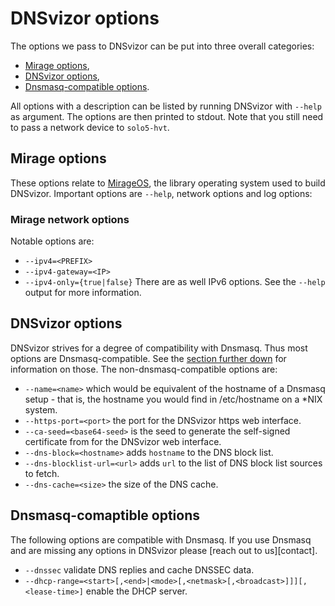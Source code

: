 # DNSvizor options

The options we pass to DNSvizor can be put into three overall categories:
- [Mirage options](#mirage-options),
- [DNSvizor options](#dnsvizor-options),
- [Dnsmasq-compatible options](#dnsmasq-compatible-options).

All options with a description can be listed by running DNSvizor with `--help` as argument.
The options are then printed to stdout.
Note that you still need to pass a network device to `solo5-hvt`.

## Mirage options
These options relate to [MirageOS][mirage], the library operating system used to build DNSvizor.
Important options are `--help`, network options and log options:

### Mirage network options
Notable options are:
- `--ipv4=<PREFIX>`
- `--ipv4-gateway=<IP>`
- `--ipv4-only={true|false}`
There are as well IPv6 options.
See the `--help` output for more information.

## DNSvizor options
DNSvizor strives for a degree of compatibility with Dnsmasq.
Thus most options are Dnsmasq-compatible.
See the [section further down](#dnsmasq-compatible-options) for information on those.
The non-dnsmasq-compatible options are:

- `--name=<name>` which would be equivalent of the hostname of a Dnsmasq setup - that is, the hostname you would find in /etc/hostname on a \*NIX system.
- `--https-port=<port>` the port for the DNSvizor https web interface.
- `--ca-seed=<base64-seed>` is the seed to generate the self-signed certificate from for the DNSvizor web interface.
- `--dns-block=<hostname>` adds `hostname` to the DNS block list.
- `--dns-blocklist-url=<url>` adds `url` to the list of DNS block list sources to fetch.
- `--dns-cache=<size>` the size of the DNS cache.
<!-- TODO: --dns-upstream -->

## Dnsmasq-comaptible options
The following options are compatible with Dnsmasq.
If you use Dnsmasq and are missing any options in DNSvizor please [reach out to us][contact].

- `--dnssec` validate DNS replies and cache DNSSEC data.
- `--dhcp-range=<start>[,<end>|<mode>[,<netmask>[,<broadcast>]]][,<lease-time>]` enable the DHCP server.

[mirage]: https://mirageos.org/
